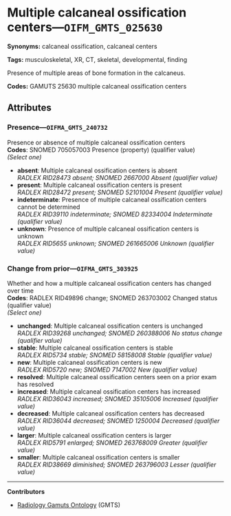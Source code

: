 # Multiple calcaneal ossification centers—`OIFM_GMTS_025630`

**Synonyms:** calcaneal ossification, calcaneal centers

**Tags:** musculoskeletal, XR, CT, skeletal, developmental, finding

Presence of multiple areas of bone formation in the calcaneus.

**Codes:** GAMUTS 25630 multiple calcaneal ossification centers

## Attributes

### Presence—`OIFMA_GMTS_240732`

Presence or absence of multiple calcaneal ossification centers  
**Codes**: SNOMED 705057003 Presence (property) (qualifier value)  
*(Select one)*

- **absent**: Multiple calcaneal ossification centers is absent  
_RADLEX RID28473 absent; SNOMED 2667000 Absent (qualifier value)_
- **present**: Multiple calcaneal ossification centers is present  
_RADLEX RID28472 present; SNOMED 52101004 Present (qualifier value)_
- **indeterminate**: Presence of multiple calcaneal ossification centers cannot be determined  
_RADLEX RID39110 indeterminate; SNOMED 82334004 Indeterminate (qualifier value)_
- **unknown**: Presence of multiple calcaneal ossification centers is unknown  
_RADLEX RID5655 unknown; SNOMED 261665006 Unknown (qualifier value)_

### Change from prior—`OIFMA_GMTS_303925`

Whether and how a multiple calcaneal ossification centers has changed over time  
**Codes**: RADLEX RID49896 change; SNOMED 263703002 Changed status (qualifier value)  
*(Select one)*

- **unchanged**: Multiple calcaneal ossification centers is unchanged  
_RADLEX RID39268 unchanged; SNOMED 260388006 No status change (qualifier value)_
- **stable**: Multiple calcaneal ossification centers is stable  
_RADLEX RID5734 stable; SNOMED 58158008 Stable (qualifier value)_
- **new**: Multiple calcaneal ossification centers is new  
_RADLEX RID5720 new; SNOMED 7147002 New (qualifier value)_
- **resolved**: Multiple calcaneal ossification centers seen on a prior exam has resolved  
- **increased**: Multiple calcaneal ossification centers has increased  
_RADLEX RID36043 increased; SNOMED 35105006 Increased (qualifier value)_
- **decreased**: Multiple calcaneal ossification centers has decreased  
_RADLEX RID36044 decreased; SNOMED 1250004 Decreased (qualifier value)_
- **larger**: Multiple calcaneal ossification centers is larger  
_RADLEX RID5791 enlarged; SNOMED 263768009 Greater (qualifier value)_
- **smaller**: Multiple calcaneal ossification centers is smaller  
_RADLEX RID38669 diminished; SNOMED 263796003 Lesser (qualifier value)_

---

**Contributors**

- [Radiology Gamuts Ontology](https://gamuts.net/) (GMTS)